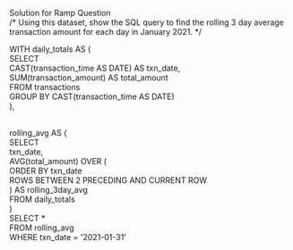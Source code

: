 Solution for Ramp Question <br>
/* Using this dataset, show the SQL query to find the rolling 3 day average transaction amount for each day in January 2021. */

WITH daily_totals AS ( <br>
    SELECT <br>
        CAST(transaction_time AS DATE) AS txn_date, <br>
        SUM(transaction_amount) AS total_amount <br>
    FROM transactions <br>
    GROUP BY CAST(transaction_time AS DATE) <br>
), <br>

<br>
rolling_avg AS ( <br>
    SELECT <br>
        txn_date, <br>
        AVG(total_amount) OVER ( <br>
            ORDER BY txn_date <br>
            ROWS BETWEEN 2 PRECEDING AND CURRENT ROW <br>
        ) AS rolling_3day_avg <br>
    FROM daily_totals <br>
) <br>
SELECT * <br>
FROM rolling_avg <br>
WHERE txn_date = '2021-01-31' <br>
